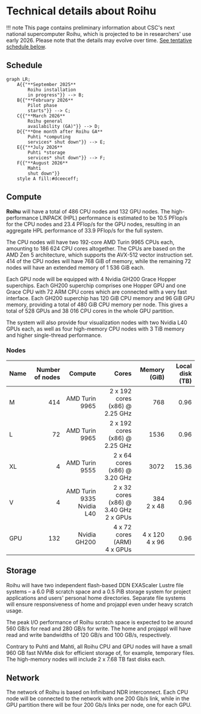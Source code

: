 # Technical details about Roihu

!!! note
    This page contains preliminary information about CSC's next national
    supercomputer Roihu, which is projected to be in researchers' use early
    2026. Please note that the details may evolve over time.
    [See tentative schedule below](#schedule).

## Schedule

```mermaid
graph LR;
    A{{"**September 2025**
        Roihu installation
        in progress"}} --> B;
    B{{"**February 2026**
        Pilot phase
        starts"}} --> C;
    C{{"**March 2026**
        Roihu general
        availability (GA)"}} --> D;
    D{{"**One month after Roihu GA**
        Puhti *computing
        services* shut down"}} --> E;
    E{{"**July 2026**
        Puhti *storage
        services* shut down"}} --> F;
    F{{"**August 2026**
        Mahti
        shut down"}}
    style A fill:#dceeceff;
```

## Compute

**Roihu** will have a total of 486 CPU nodes and 132 GPU nodes. The
high-performance LINPACK (HPL) performance is estimated to be 10.5 PFlop/s for
the CPU nodes and 23.4 PFlop/s for the GPU nodes, resulting in an aggregate HPL
performance of 33.9 PFlop/s for the full system.

The CPU nodes will have two 192-core AMD Turin 9965 CPUs each, amounting to
186 624 CPU cores altogether. The CPUs are based on the AMD Zen 5 architecture,
which supports the AVX-512 vector instruction set. 414 of the CPU nodes will
have 768 GiB of memory, while the remaining 72 nodes will have an extended
memory of 1 536 GiB each.

Each GPU node will be equipped with 4 Nvidia GH200 Grace Hopper superchips.
Each GH200 superchip comprises one Hopper GPU and one Grace CPU with
72 ARM CPU cores which are connected with a very fast interface. Each
GH200 superchip has 120 GiB CPU memory and 96 GiB GPU memory, providing
a total of 480 GiB CPU memory per node. This gives a total of 528 GPUs and
38 016 CPU cores in the whole GPU partition.

The system will also provide four visualization nodes with two Nvidia L40 GPUs
each, as well as four high-memory CPU nodes with 3 TiB memory and higher
single-thread performance.

### Nodes

| Name | Number of nodes | Compute        | Cores                          | Memory (GiB) | Local disk (TB) |
|:-----|----------------:|---------------:|-------------------------------:|-------------:|----------------:|
| M    | 414             | AMD Turin 9965 | 2 x 192 cores (x86) @ 2.25 GHz | 768          | 0.96            |
| L    | 72              | AMD Turin 9965 | 2 x 192 cores (x86) @ 2.25 GHz | 1536         | 0.96            |
| XL   | 4               | AMD Turin 9555 | 2 x 64 cores (x86) @ 3.20 GHz  | 3072         | 15.36           |
| V    | 4               | AMD Turin 9335<br>Nvidia L40 | 2 x 32 cores (x86) @ 3.40 GHz<br>2 x GPUs | 384<br>2 x 48 | 0.96 |
| GPU  | 132             | Nvidia GH200   | 4 x 72 cores (ARM)<br>4 x GPUs | 4 x 120<br>4 x 96 | 0.96 |

## Storage

Roihu will have two independent flash-based DDN EXAScaler Lustre file systems –
a 6.0 PiB scratch space and a 0.5 PiB storage system for project applications
and users' personal home directories. Separate file systems will ensure
responsiveness of home and projappl even under heavy scratch usage.

The peak I/O performance of Roihu scratch space is expected to be around 560
GB/s for read and 280 GB/s for write. The home and projappl will have read and
write bandwidths of 120 GB/s and 100 GB/s, respectively.

Contrary to Puhti and Mahti, all Roihu CPU and GPU nodes will have a small 960
GB fast NVMe disk for efficient storage of, for example, temporary files. The
high-memory nodes will include 2 x 7.68 TB fast disks each.

## Network

The network of Roihu is based on Infiniband NDR interconnect. Each CPU node
will be connected to the network with one 200 Gb/s link, while in the GPU
partition there will be four 200 Gb/s links per node, one for each GPU.
